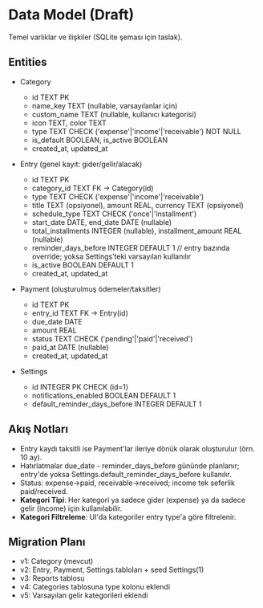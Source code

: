 # Data Model (Draft)

Temel varlıklar ve ilişkiler (SQLite şeması için taslak).

## Entities
- Category
  - id TEXT PK
  - name_key TEXT (nullable, varsayılanlar için)
  - custom_name TEXT (nullable, kullanıcı kategorisi)
  - icon TEXT, color TEXT
  - type TEXT CHECK ('expense'|'income'|'receivable') NOT NULL
  - is_default BOOLEAN, is_active BOOLEAN
  - created_at, updated_at

- Entry (genel kayıt: gider/gelir/alacak)
  - id TEXT PK
  - category_id TEXT FK -> Category(id)
  - type TEXT CHECK ('expense'|'income'|'receivable')
  - title TEXT (opsiyonel), amount REAL, currency TEXT (opsiyonel)
  - schedule_type TEXT CHECK ('once'|'installment')
  - start_date DATE, end_date DATE (nullable)
  - total_installments INTEGER (nullable), installment_amount REAL (nullable)
  - reminder_days_before INTEGER DEFAULT 1  // entry bazında override; yoksa Settings’teki varsayılan kullanılır
  - is_active BOOLEAN DEFAULT 1
  - created_at, updated_at

- Payment (oluşturulmuş ödemeler/taksitler)
  - id TEXT PK
  - entry_id TEXT FK -> Entry(id)
  - due_date DATE
  - amount REAL
  - status TEXT CHECK ('pending'|'paid'|'received')
  - paid_at DATE (nullable)
  - created_at, updated_at

- Settings
  - id INTEGER PK CHECK (id=1)
  - notifications_enabled BOOLEAN DEFAULT 1
  - default_reminder_days_before INTEGER DEFAULT 1

## Akış Notları
- Entry kaydı taksitli ise Payment'lar ileriye dönük olarak oluşturulur (örn. 10 ay).
- Hatırlatmalar due_date - reminder_days_before gününde planlanır; entry'de yoksa Settings.default_reminder_days_before kullanılır.
- Status: expense→paid, receivable→received; income tek seferlik paid/received.
- **Kategori Tipi**: Her kategori ya sadece gider (expense) ya da sadece gelir (income) için kullanılabilir.
- **Kategori Filtreleme**: UI'da kategoriler entry type'a göre filtrelenir.

## Migration Planı
- v1: Category (mevcut)
- v2: Entry, Payment, Settings tabloları + seed Settings(1)
- v3: Reports tablosu
- v4: Categories tablosuna type kolonu eklendi
- v5: Varsayılan gelir kategorileri eklendi
